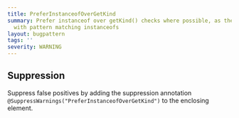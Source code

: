 ```yaml
---
title: PreferInstanceofOverGetKind
summary: Prefer instanceof over getKind() checks where possible, as these work well
  with pattern matching instanceofs
layout: bugpattern
tags: ''
severity: WARNING
---
```


<!--
*** AUTO-GENERATED, DO NOT MODIFY ***
To make changes, edit the @BugPattern annotation or the explanation in docs/bugpattern.
-->



## Suppression
Suppress false positives by adding the suppression annotation `@SuppressWarnings("PreferInstanceofOverGetKind")` to the enclosing element.
